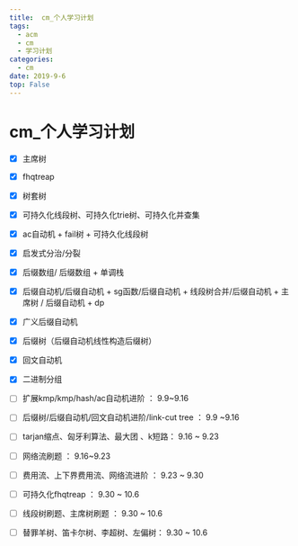 ```yaml
---
title:  cm_个人学习计划 
tags: 
  - acm
  - cm
  - 学习计划
categories:
  - cm
date: 2019-9-6
top: False
---
```


# cm_个人学习计划 

- [x] 主席树 
- [x] fhqtreap
- [x] 树套树
- [x] 可持久化线段树、可持久化trie树、可持久化并查集
- [x] ac自动机 + fail树 + 可持久化线段树
- [x] 启发式分治/分裂
- [x] 后缀数组/ 后缀数组 + 单调栈
- [x] 后缀自动机/后缀自动机 + sg函数/后缀自动机 + 线段树合并/后缀自动机 + 主席树 / 后缀自动机 + dp
- [x] 广义后缀自动机
- [x] 后缀树（后缀自动机线性构造后缀树）
- [x] 回文自动机
- [x] 二进制分组
- [ ] 扩展kmp/kmp/hash/ac自动机进阶 ： 9.9~9.16
- [ ] 后缀树/后缀自动机/回文自动机进阶/link-cut tree ： 9.9 ~9.16
- [ ] tarjan缩点、匈牙利算法、最大团 、k短路： 9.16 ~ 9.23
- [ ] 网络流刷题 ： 9.16~9.23
- [ ] 费用流、上下界费用流、网络流进阶 ： 9.23 ~ 9.30
- [ ] 可持久化fhqtreap ： 9.30 ~ 10.6
- [ ] 线段树刷题、主席树刷题 ： 9.30 ~ 10.6
- [ ] 替罪羊树、笛卡尔树、李超树、左偏树： 9.30 ~ 10.6


